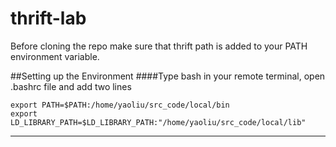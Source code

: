 # thrift-lab
Before cloning the repo make sure that thrift path is added to your PATH environment variable.

##Setting up the Environment
####Type bash in your remote terminal, open .bashrc file and add two lines 
````
export PATH=$PATH:/home/yaoliu/src_code/local/bin
export LD_LIBRARY_PATH=$LD_LIBRARY_PATH:"/home/yaoliu/src_code/local/lib"
````

___

